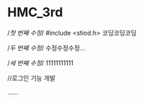 # HMC_3rd

/*첫 번째 수정*/
#include <stiod.h>
코딩코딩코딩


/*두 번째 수정*/
수정수정수정...

/*세 번째 수정*/
11111111111

//로그인 기능 개발

......
